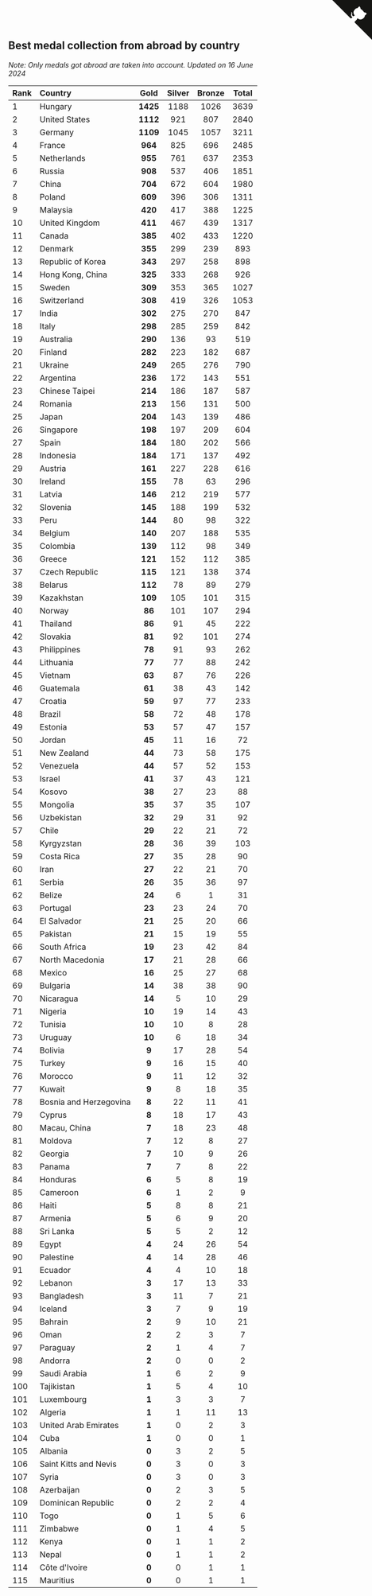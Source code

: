 ## Best medal collection from abroad by country

*Note: Only medals got abroad are taken into account.*
*Updated on 16 June 2024*

| Rank | Country | Gold | Silver | Bronze | Total |
| :--- | :--- | :--: | :--: | :--: | :--: |
| 1 | Hungary | **1425** | 1188 | 1026 | 3639 |
| 2 | United States | **1112** | 921 | 807 | 2840 |
| 3 | Germany | **1109** | 1045 | 1057 | 3211 |
| 4 | France | **964** | 825 | 696 | 2485 |
| 5 | Netherlands | **955** | 761 | 637 | 2353 |
| 6 | Russia | **908** | 537 | 406 | 1851 |
| 7 | China | **704** | 672 | 604 | 1980 |
| 8 | Poland | **609** | 396 | 306 | 1311 |
| 9 | Malaysia | **420** | 417 | 388 | 1225 |
| 10 | United Kingdom | **411** | 467 | 439 | 1317 |
| 11 | Canada | **385** | 402 | 433 | 1220 |
| 12 | Denmark | **355** | 299 | 239 | 893 |
| 13 | Republic of Korea | **343** | 297 | 258 | 898 |
| 14 | Hong Kong, China | **325** | 333 | 268 | 926 |
| 15 | Sweden | **309** | 353 | 365 | 1027 |
| 16 | Switzerland | **308** | 419 | 326 | 1053 |
| 17 | India | **302** | 275 | 270 | 847 |
| 18 | Italy | **298** | 285 | 259 | 842 |
| 19 | Australia | **290** | 136 | 93 | 519 |
| 20 | Finland | **282** | 223 | 182 | 687 |
| 21 | Ukraine | **249** | 265 | 276 | 790 |
| 22 | Argentina | **236** | 172 | 143 | 551 |
| 23 | Chinese Taipei | **214** | 186 | 187 | 587 |
| 24 | Romania | **213** | 156 | 131 | 500 |
| 25 | Japan | **204** | 143 | 139 | 486 |
| 26 | Singapore | **198** | 197 | 209 | 604 |
| 27 | Spain | **184** | 180 | 202 | 566 |
| 28 | Indonesia | **184** | 171 | 137 | 492 |
| 29 | Austria | **161** | 227 | 228 | 616 |
| 30 | Ireland | **155** | 78 | 63 | 296 |
| 31 | Latvia | **146** | 212 | 219 | 577 |
| 32 | Slovenia | **145** | 188 | 199 | 532 |
| 33 | Peru | **144** | 80 | 98 | 322 |
| 34 | Belgium | **140** | 207 | 188 | 535 |
| 35 | Colombia | **139** | 112 | 98 | 349 |
| 36 | Greece | **121** | 152 | 112 | 385 |
| 37 | Czech Republic | **115** | 121 | 138 | 374 |
| 38 | Belarus | **112** | 78 | 89 | 279 |
| 39 | Kazakhstan | **109** | 105 | 101 | 315 |
| 40 | Norway | **86** | 101 | 107 | 294 |
| 41 | Thailand | **86** | 91 | 45 | 222 |
| 42 | Slovakia | **81** | 92 | 101 | 274 |
| 43 | Philippines | **78** | 91 | 93 | 262 |
| 44 | Lithuania | **77** | 77 | 88 | 242 |
| 45 | Vietnam | **63** | 87 | 76 | 226 |
| 46 | Guatemala | **61** | 38 | 43 | 142 |
| 47 | Croatia | **59** | 97 | 77 | 233 |
| 48 | Brazil | **58** | 72 | 48 | 178 |
| 49 | Estonia | **53** | 57 | 47 | 157 |
| 50 | Jordan | **45** | 11 | 16 | 72 |
| 51 | New Zealand | **44** | 73 | 58 | 175 |
| 52 | Venezuela | **44** | 57 | 52 | 153 |
| 53 | Israel | **41** | 37 | 43 | 121 |
| 54 | Kosovo | **38** | 27 | 23 | 88 |
| 55 | Mongolia | **35** | 37 | 35 | 107 |
| 56 | Uzbekistan | **32** | 29 | 31 | 92 |
| 57 | Chile | **29** | 22 | 21 | 72 |
| 58 | Kyrgyzstan | **28** | 36 | 39 | 103 |
| 59 | Costa Rica | **27** | 35 | 28 | 90 |
| 60 | Iran | **27** | 22 | 21 | 70 |
| 61 | Serbia | **26** | 35 | 36 | 97 |
| 62 | Belize | **24** | 6 | 1 | 31 |
| 63 | Portugal | **23** | 23 | 24 | 70 |
| 64 | El Salvador | **21** | 25 | 20 | 66 |
| 65 | Pakistan | **21** | 15 | 19 | 55 |
| 66 | South Africa | **19** | 23 | 42 | 84 |
| 67 | North Macedonia | **17** | 21 | 28 | 66 |
| 68 | Mexico | **16** | 25 | 27 | 68 |
| 69 | Bulgaria | **14** | 38 | 38 | 90 |
| 70 | Nicaragua | **14** | 5 | 10 | 29 |
| 71 | Nigeria | **10** | 19 | 14 | 43 |
| 72 | Tunisia | **10** | 10 | 8 | 28 |
| 73 | Uruguay | **10** | 6 | 18 | 34 |
| 74 | Bolivia | **9** | 17 | 28 | 54 |
| 75 | Turkey | **9** | 16 | 15 | 40 |
| 76 | Morocco | **9** | 11 | 12 | 32 |
| 77 | Kuwait | **9** | 8 | 18 | 35 |
| 78 | Bosnia and Herzegovina | **8** | 22 | 11 | 41 |
| 79 | Cyprus | **8** | 18 | 17 | 43 |
| 80 | Macau, China | **7** | 18 | 23 | 48 |
| 81 | Moldova | **7** | 12 | 8 | 27 |
| 82 | Georgia | **7** | 10 | 9 | 26 |
| 83 | Panama | **7** | 7 | 8 | 22 |
| 84 | Honduras | **6** | 5 | 8 | 19 |
| 85 | Cameroon | **6** | 1 | 2 | 9 |
| 86 | Haiti | **5** | 8 | 8 | 21 |
| 87 | Armenia | **5** | 6 | 9 | 20 |
| 88 | Sri Lanka | **5** | 5 | 2 | 12 |
| 89 | Egypt | **4** | 24 | 26 | 54 |
| 90 | Palestine | **4** | 14 | 28 | 46 |
| 91 | Ecuador | **4** | 4 | 10 | 18 |
| 92 | Lebanon | **3** | 17 | 13 | 33 |
| 93 | Bangladesh | **3** | 11 | 7 | 21 |
| 94 | Iceland | **3** | 7 | 9 | 19 |
| 95 | Bahrain | **2** | 9 | 10 | 21 |
| 96 | Oman | **2** | 2 | 3 | 7 |
| 97 | Paraguay | **2** | 1 | 4 | 7 |
| 98 | Andorra | **2** | 0 | 0 | 2 |
| 99 | Saudi Arabia | **1** | 6 | 2 | 9 |
| 100 | Tajikistan | **1** | 5 | 4 | 10 |
| 101 | Luxembourg | **1** | 3 | 3 | 7 |
| 102 | Algeria | **1** | 1 | 11 | 13 |
| 103 | United Arab Emirates | **1** | 0 | 2 | 3 |
| 104 | Cuba | **1** | 0 | 0 | 1 |
| 105 | Albania | **0** | 3 | 2 | 5 |
| 106 | Saint Kitts and Nevis | **0** | 3 | 0 | 3 |
| 107 | Syria | **0** | 3 | 0 | 3 |
| 108 | Azerbaijan | **0** | 2 | 3 | 5 |
| 109 | Dominican Republic | **0** | 2 | 2 | 4 |
| 110 | Togo | **0** | 1 | 5 | 6 |
| 111 | Zimbabwe | **0** | 1 | 4 | 5 |
| 112 | Kenya | **0** | 1 | 1 | 2 |
| 113 | Nepal | **0** | 1 | 1 | 2 |
| 114 | Côte d'Ivoire | **0** | 0 | 1 | 1 |
| 115 | Mauritius | **0** | 0 | 1 | 1 |


<a href="https://github.com/JustinTimeCuber/wca_statistics" class="github-corner" aria-label="View source on Github"><svg width="80" height="80" viewBox="0 0 250 250" style="fill:#151513; color:#fff; position: absolute; top: 0; border: 0; right: 0;" aria-hidden="true"><path d="M0,0 L115,115 L130,115 L142,142 L250,250 L250,0 Z"></path><path d="M128.3,109.0 C113.8,99.7 119.0,89.6 119.0,89.6 C122.0,82.7 120.5,78.6 120.5,78.6 C119.2,72.0 123.4,76.3 123.4,76.3 C127.3,80.9 125.5,87.3 125.5,87.3 C122.9,97.6 130.6,101.9 134.4,103.2" fill="currentColor" style="transform-origin: 130px 106px;" class="octo-arm"></path><path d="M115.0,115.0 C114.9,115.1 118.7,116.5 119.8,115.4 L133.7,101.6 C136.9,99.2 139.9,98.4 142.2,98.6 C133.8,88.0 127.5,74.4 143.8,58.0 C148.5,53.4 154.0,51.2 159.7,51.0 C160.3,49.4 163.2,43.6 171.4,40.1 C171.4,40.1 176.1,42.5 178.8,56.2 C183.1,58.6 187.2,61.8 190.9,65.4 C194.5,69.0 197.7,73.2 200.1,77.6 C213.8,80.2 216.3,84.9 216.3,84.9 C212.7,93.1 206.9,96.0 205.4,96.6 C205.1,102.4 203.0,107.8 198.3,112.5 C181.9,128.9 168.3,122.5 157.7,114.1 C157.9,116.9 156.7,120.9 152.7,124.9 L141.0,136.5 C139.8,137.7 141.6,141.9 141.8,141.8 Z" fill="currentColor" class="octo-body"></path></svg></a><style>.github-corner:hover .octo-arm{animation:octocat-wave 560ms ease-in-out}@keyframes octocat-wave{0%,100%{transform:rotate(0)}20%,60%{transform:rotate(-25deg)}40%,80%{transform:rotate(10deg)}}@media (max-width:500px){.github-corner:hover .octo-arm{animation:none}.github-corner .octo-arm{animation:octocat-wave 560ms ease-in-out}}</style>
